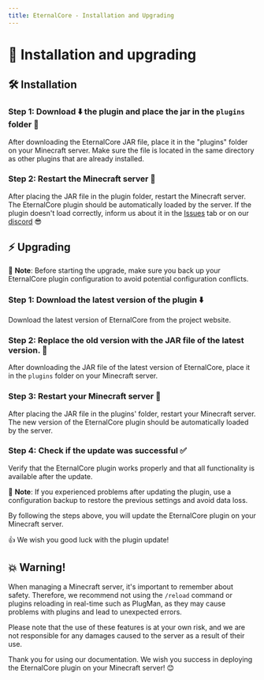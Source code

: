 ```yaml
---
title: EternalCore - Installation and Upgrading
---
```


# 🔧 Installation and upgrading

## 🛠️ Installation

### Step 1: Download ⬇️ the plugin and place the jar in the `plugins` folder 📂

After downloading the EternalCore JAR file, place it in the "plugins" folder on your Minecraft server. Make sure the file is located in the same directory as other plugins that are already installed.

### Step 2: Restart the Minecraft server 🔄

After placing the JAR file in the plugin folder, restart the Minecraft server. The EternalCore plugin should be automatically loaded by the server. If the plugin doesn't load correctly, inform us about it in the [Issues](https://github.com/EternalCodeTeam/EternalCore/issues) tab or on our [discord](https://discord.gg/FQ7jmGBd6c) 😎

## ⚡ Upgrading

📝 **Note**: Before starting the upgrade, make sure you back up your EternalCore plugin configuration to avoid potential configuration conflicts.

### Step 1: Download the latest version of the plugin ⬇️

Download the latest version of EternalCore from the project website.

### Step 2: Replace the old version with the JAR file of the latest version. 💾

After downloading the JAR file of the latest version of EternalCore, place it in the `plugins` folder on your Minecraft server.

### Step 3: Restart your Minecraft server 🔄

After placing the JAR file in the plugins' folder, restart your Minecraft server. The new version of the EternalCore plugin should be automatically loaded by the server.

### Step 4: Check if the update was successful ✅

Verify that the EternalCore plugin works properly and that all functionality is available after the update.

📝 **Note**: If you experienced problems after updating the plugin, use a configuration backup to restore the previous settings and avoid data loss.

By following the steps above, you will update the EternalCore plugin on your Minecraft server.

👍 We wish you good luck with the plugin update!

## 💥 Warning!

When managing a Minecraft server, it's important to remember about safety. Therefore, we recommend not using the `/reload` command or plugins reloading in real-time such as PlugMan, as they may cause problems with plugins and lead to unexpected errors.

Please note that the use of these features is at your own risk, and we are not responsible for any damages caused to the server as a result of their use.

Thank you for using our documentation. We wish you success in deploying the EternalCore plugin on your Minecraft server! 😊
